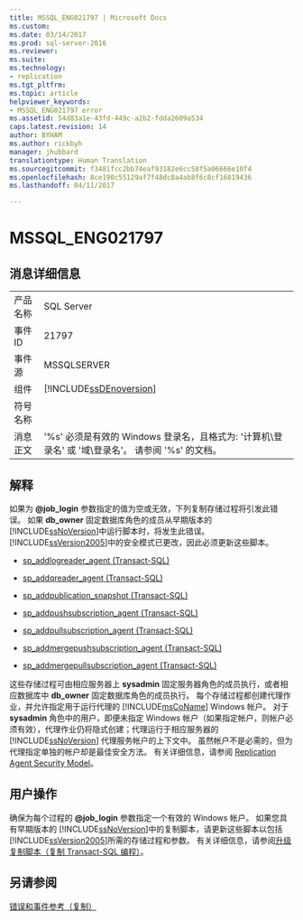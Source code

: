 ```yaml
---
title: MSSQL_ENG021797 | Microsoft Docs
ms.custom: 
ms.date: 03/14/2017
ms.prod: sql-server-2016
ms.reviewer: 
ms.suite: 
ms.technology:
- replication
ms.tgt_pltfrm: 
ms.topic: article
helpviewer_keywords:
- MSSQL_ENG021797 error
ms.assetid: 54d83a1e-43fd-449c-a2b2-fdda2609a534
caps.latest.revision: 14
author: BYHAM
ms.author: rickbyh
manager: jhubbard
translationtype: Human Translation
ms.sourcegitcommit: f3481fcc2bb74eaf93182e6cc58f5a06666e10f4
ms.openlocfilehash: 8ce190c55129af7f48dc8a4ab8f6c8cf16819436
ms.lasthandoff: 04/11/2017

---
```

# <a name="mssqleng021797"></a>MSSQL_ENG021797
    
## <a name="message-details"></a>消息详细信息  
  
|||  
|-|-|  
|产品名称|SQL Server|  
|事件 ID|21797|  
|事件源|MSSQLSERVER|  
|组件|[!INCLUDE[ssDEnoversion](../../includes/ssdenoversion-md.md)]|  
|符号名称||  
|消息正文|'%s' 必须是有效的 Windows 登录名，且格式为: '计算机\登录名' 或 '域\登录名'。 请参阅 '%s' 的文档。|  
  
## <a name="explanation"></a>解释  
 如果为 **@job_login** 参数指定的值为空或无效，下列复制存储过程将引发此错误。 如果 **db_owner** 固定数据库角色的成员从早期版本的 [!INCLUDE[ssNoVersion](../../includes/ssnoversion-md.md)]中运行脚本时，将发生此错误。 [!INCLUDE[ssVersion2005](../../includes/ssversion2005-md.md)]中的安全模式已更改，因此必须更新这些脚本。  
  
-   [sp_addlogreader_agent (Transact-SQL)](../../relational-databases/system-stored-procedures/sp-addlogreader-agent-transact-sql.md)  
  
-   [sp_addqreader_agent (Transact-SQL)](../../relational-databases/system-stored-procedures/sp-addqreader-agent-transact-sql.md)  
  
-   [sp_addpublication_snapshot (Transact-SQL)](../../relational-databases/system-stored-procedures/sp-addpublication-snapshot-transact-sql.md)  
  
-   [sp_addpushsubscription_agent (Transact-SQL)](../../relational-databases/system-stored-procedures/sp-addpushsubscription-agent-transact-sql.md)  
  
-   [sp_addpullsubscription_agent (Transact-SQL)](../../relational-databases/system-stored-procedures/sp-addpullsubscription-agent-transact-sql.md)  
  
-   [sp_addmergepushsubscription_agent (Transact-SQL)](../../relational-databases/system-stored-procedures/sp-addmergepushsubscription-agent-transact-sql.md)  
  
-   [sp_addmergepullsubscription_agent (Transact-SQL)](../../relational-databases/system-stored-procedures/sp-addmergepullsubscription-agent-transact-sql.md)  
  
 这些存储过程可由相应服务器上 **sysadmin** 固定服务器角色的成员执行，或者相应数据库中 **db_owner** 固定数据库角色的成员执行。 每个存储过程都创建代理作业，并允许指定用于运行代理的 [!INCLUDE[msCoName](../../includes/msconame-md.md)] Windows 帐户。 对于 **sysadmin** 角色中的用户，即便未指定 Windows 帐户（如果指定帐户，则帐户必须有效），代理作业仍将隐式创建；代理运行于相应服务器的 [!INCLUDE[ssNoVersion](../../includes/ssnoversion-md.md)] 代理服务帐户的上下文中。 虽然帐户不是必需的，但为代理指定单独的帐户却是最佳安全方法。 有关详细信息，请参阅 [Replication Agent Security Model](../../relational-databases/replication/security/replication-agent-security-model.md)。  
  
## <a name="user-action"></a>用户操作  
 确保为每个过程的 **@job_login** 参数指定一个有效的 Windows 帐户。 如果您具有早期版本的 [!INCLUDE[ssNoVersion](../../includes/ssnoversion-md.md)]中的复制脚本，请更新这些脚本以包括 [!INCLUDE[ssVersion2005](../../includes/ssversion2005-md.md)]所需的存储过程和参数。 有关详细信息，请参阅[升级复制脚本（复制 Transact-SQL 编程）](../../relational-databases/replication/administration/upgrade-replication-scripts-replication-transact-sql-programming.md)。  
  
## <a name="see-also"></a>另请参阅  
 [错误和事件参考（复制）](../../relational-databases/replication/errors-and-events-reference-replication.md)  
  
  
